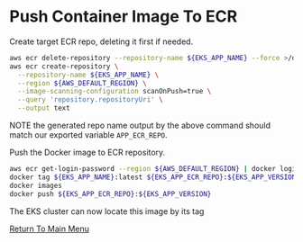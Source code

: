 # Push Container Image To ECR

Create target ECR repo, deleting it first if needed.
```bash
aws ecr delete-repository --repository-name ${EKS_APP_NAME} --force >/dev/null 2>&1
aws ecr create-repository \
  --repository-name ${EKS_APP_NAME} \
  --region ${AWS_DEFAULT_REGION} \
  --image-scanning-configuration scanOnPush=true \
  --query 'repository.repositoryUri' \
  --output text
```

NOTE the generated repo name output by the above command should match our exported variable `APP_ECR_REPO`.

Push the Docker image to ECR repository.
```bash
aws ecr get-login-password --region ${AWS_DEFAULT_REGION} | docker login --username AWS --password-stdin ${EKS_APP_ECR_REPO}
docker tag ${EKS_APP_NAME}:latest ${EKS_APP_ECR_REPO}:${EKS_APP_VERSION}
docker images
docker push ${EKS_APP_ECR_REPO}:${EKS_APP_VERSION}
```

The EKS cluster can now locate this image by its tag

[Return To Main Menu](/README.md)
